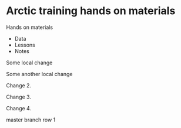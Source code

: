 # Arctic training hands on materials

Hands on materials

* Data
* Lessons
* Notes

Some local change

Some another local change

Change 2.

Change 3.

Change 4.

master branch row 1